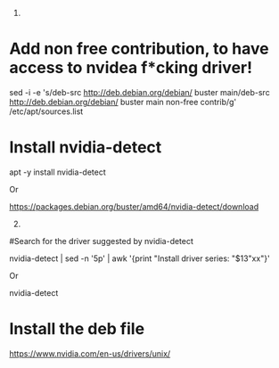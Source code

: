 1. 
# Add non free contribution, to have access to nvidea f*cking driver!
sed -i -e 's/deb-src http://deb.debian.org/debian/ buster main/deb-src http://deb.debian.org/debian/ buster main non-free contrib/g' /etc/apt/sources.list

# Install nvidia-detect

apt -y install nvidia-detect 

Or 

https://packages.debian.org/buster/amd64/nvidia-detect/download

2.
#Search for the driver suggested by nvidia-detect

nvidia-detect | sed -n '5p' | awk '{print "Install driver series: "$13"xx"}'

Or

nvidia-detect

# Install the deb file
https://www.nvidia.com/en-us/drivers/unix/
